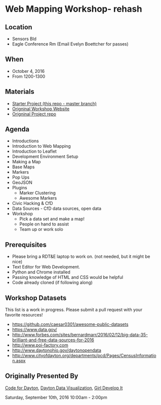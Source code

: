 # Web Mapping Workshop- rehash

## Location
- Sensors Bld
- Eagle Conference Rm (Email Evelyn Boettcher for passes)

## When
- October 4, 2016
- From 1200-1300

## Materials
- [Starter Project (this repo - master branch)](https://github.com/ejboettcher/mapping_workshop)
- [Origninal Workshop Website](http://codefordayton.org/mapping_workshop)
- [Origninal Project repo](https://github.com/codefordayton/mapping_workshop)

## Agenda
- Introductions
- Introduction to Web Mapping
- Introduction to Leaflet
- Development Environment Setup
- Making a Map
- Base Maps
- Markers
- Pop Ups
- GeoJSON
- Plugins
    - Marker Clustering
    - Awesome Markers
- Civic Hacking & CfD
- Data Sources - CfD data sources, open data
- Workshop
    - Pick a data set and make a map!
    - People on hand to assist
    - Team up or work solo

## Prerequisites
- Please bring a RDT&E laptop to work on.  (not needed, but it might be nice)
- Text Editor for Web Development.
- Python and Chrome installed
- Passing knowledge of HTML and CSS would be helpful
- Code already cloned (if following along)


## Workshop Datasets
This list is a work in progress. Please submit a pull request with your favorite resources!
- https://github.com/caesar0301/awesome-public-datasets
- https://www.data.gov/
- http://www.forbes.com/sites/bernardmarr/2016/02/12/big-data-35-brilliant-and-free-data-sources-for-2016
- http://www.poi-factory.com
- http://www.daytonohio.gov/daytonopendata
- http://www.cityofdayton.org/departments/pcd/Pages/CensusInformation.aspx

## Originally Presented By
[Code for Dayton](http://codefordayton.org/),
[Dayton Data Visualization](http://www.meetup.com/daytondv),
[Girl Develop It](http://www.meetup.com/Girl-Develop-It-Dayton)

Saturday, September 10th, 2016
10:00am - 2:00pm
